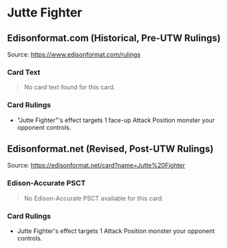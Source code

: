 # Jutte Fighter

## Edisonformat.com (Historical, Pre-UTW Rulings)

Source: https://www.edisonformat.com/rulings

### Card Text

> No card text found for this card.

### Card Rulings

*   "Jutte Fighter"'s effect targets 1 face-up Attack Position monster your opponent controls.

## Edisonformat.net (Revised, Post-UTW Rulings)

Source: https://edisonformat.net/card?name=Jutte%20Fighter

### Edison-Accurate PSCT

> No Edison-Accurate PSCT available for this card.

### Card Rulings

*   Jutte Fighter's effect targets 1 Attack Position monster your opponent controls.
            
